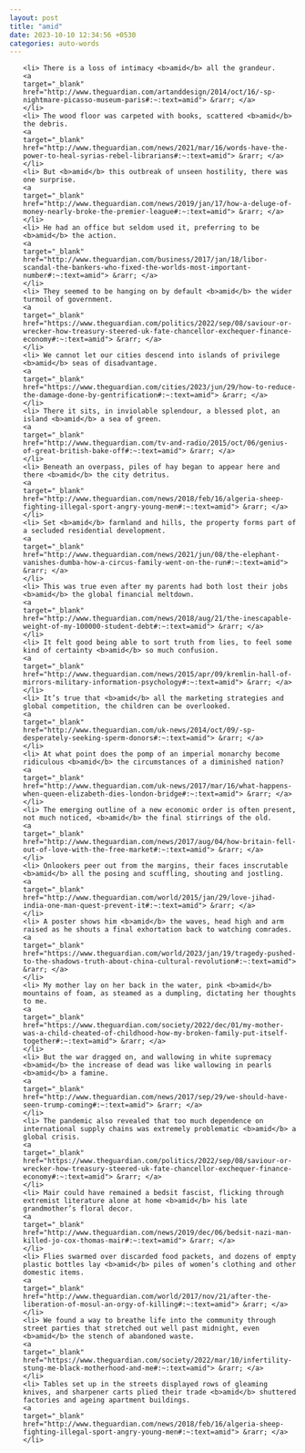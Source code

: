 ```yaml
---
layout: post
title: "amid"
date: 2023-10-10 12:34:56 +0530
categories: auto-words
---
```

<ol>

    <li> There is a loss of intimacy <b>amid</b> all the grandeur.
    <a 
    target="_blank" 
    href="http://www.theguardian.com/artanddesign/2014/oct/16/-sp-nightmare-picasso-museum-paris#:~:text=amid"> &rarr; </a>
    </li>
    <li> The wood floor was carpeted with books, scattered <b>amid</b> the debris.
    <a 
    target="_blank" 
    href="http://www.theguardian.com/news/2021/mar/16/words-have-the-power-to-heal-syrias-rebel-librarians#:~:text=amid"> &rarr; </a>
    </li>
    <li> But <b>amid</b> this outbreak of unseen hostility, there was one surprise.
    <a 
    target="_blank" 
    href="http://www.theguardian.com/news/2019/jan/17/how-a-deluge-of-money-nearly-broke-the-premier-league#:~:text=amid"> &rarr; </a>
    </li>
    <li> He had an office but seldom used it, preferring to be <b>amid</b> the action.
    <a 
    target="_blank" 
    href="http://www.theguardian.com/business/2017/jan/18/libor-scandal-the-bankers-who-fixed-the-worlds-most-important-number#:~:text=amid"> &rarr; </a>
    </li>
    <li> They seemed to be hanging on by default <b>amid</b> the wider turmoil of government.
    <a 
    target="_blank" 
    href="https://www.theguardian.com/politics/2022/sep/08/saviour-or-wrecker-how-treasury-steered-uk-fate-chancellor-exchequer-finance-economy#:~:text=amid"> &rarr; </a>
    </li>
    <li> We cannot let our cities descend into islands of privilege <b>amid</b> seas of disadvantage.
    <a 
    target="_blank" 
    href="https://www.theguardian.com/cities/2023/jun/29/how-to-reduce-the-damage-done-by-gentrification#:~:text=amid"> &rarr; </a>
    </li>
    <li> There it sits, in inviolable splendour, a blessed plot, an island <b>amid</b> a sea of green.
    <a 
    target="_blank" 
    href="http://www.theguardian.com/tv-and-radio/2015/oct/06/genius-of-great-british-bake-off#:~:text=amid"> &rarr; </a>
    </li>
    <li> Beneath an overpass, piles of hay began to appear here and there <b>amid</b> the city detritus.
    <a 
    target="_blank" 
    href="http://www.theguardian.com/news/2018/feb/16/algeria-sheep-fighting-illegal-sport-angry-young-men#:~:text=amid"> &rarr; </a>
    </li>
    <li> Set <b>amid</b> farmland and hills, the property forms part of a secluded residential development.
    <a 
    target="_blank" 
    href="http://www.theguardian.com/news/2021/jun/08/the-elephant-vanishes-dumba-how-a-circus-family-went-on-the-run#:~:text=amid"> &rarr; </a>
    </li>
    <li> This was true even after my parents had both lost their jobs <b>amid</b> the global financial meltdown.
    <a 
    target="_blank" 
    href="http://www.theguardian.com/news/2018/aug/21/the-inescapable-weight-of-my-100000-student-debt#:~:text=amid"> &rarr; </a>
    </li>
    <li> It felt good being able to sort truth from lies, to feel some kind of certainty <b>amid</b> so much confusion.
    <a 
    target="_blank" 
    href="http://www.theguardian.com/news/2015/apr/09/kremlin-hall-of-mirrors-military-information-psychology#:~:text=amid"> &rarr; </a>
    </li>
    <li> It’s true that <b>amid</b> all the marketing strategies and global competition, the children can be overlooked.
    <a 
    target="_blank" 
    href="http://www.theguardian.com/uk-news/2014/oct/09/-sp-desperately-seeking-sperm-donors#:~:text=amid"> &rarr; </a>
    </li>
    <li> At what point does the pomp of an imperial monarchy become ridiculous <b>amid</b> the circumstances of a diminished nation?
    <a 
    target="_blank" 
    href="http://www.theguardian.com/uk-news/2017/mar/16/what-happens-when-queen-elizabeth-dies-london-bridge#:~:text=amid"> &rarr; </a>
    </li>
    <li> The emerging outline of a new economic order is often present, not much noticed, <b>amid</b> the final stirrings of the old.
    <a 
    target="_blank" 
    href="http://www.theguardian.com/news/2017/aug/04/how-britain-fell-out-of-love-with-the-free-market#:~:text=amid"> &rarr; </a>
    </li>
    <li> Onlookers peer out from the margins, their faces inscrutable <b>amid</b> all the posing and scuffling, shouting and jostling.
    <a 
    target="_blank" 
    href="http://www.theguardian.com/world/2015/jan/29/love-jihad-india-one-man-quest-prevent-it#:~:text=amid"> &rarr; </a>
    </li>
    <li> A poster shows him <b>amid</b> the waves, head high and arm raised as he shouts a final exhortation back to watching comrades.
    <a 
    target="_blank" 
    href="https://www.theguardian.com/world/2023/jan/19/tragedy-pushed-to-the-shadows-truth-about-china-cultural-revolution#:~:text=amid"> &rarr; </a>
    </li>
    <li> My mother lay on her back in the water, pink <b>amid</b> mountains of foam, as steamed as a dumpling, dictating her thoughts to me.
    <a 
    target="_blank" 
    href="https://www.theguardian.com/society/2022/dec/01/my-mother-was-a-child-cheated-of-childhood-how-my-broken-family-put-itself-together#:~:text=amid"> &rarr; </a>
    </li>
    <li> But the war dragged on, and wallowing in white supremacy <b>amid</b> the increase of dead was like wallowing in pearls <b>amid</b> a famine.
    <a 
    target="_blank" 
    href="http://www.theguardian.com/news/2017/sep/29/we-should-have-seen-trump-coming#:~:text=amid"> &rarr; </a>
    </li>
    <li> The pandemic also revealed that too much dependence on international supply chains was extremely problematic <b>amid</b> a global crisis.
    <a 
    target="_blank" 
    href="https://www.theguardian.com/politics/2022/sep/08/saviour-or-wrecker-how-treasury-steered-uk-fate-chancellor-exchequer-finance-economy#:~:text=amid"> &rarr; </a>
    </li>
    <li> Mair could have remained a bedsit fascist, flicking through extremist literature alone at home <b>amid</b> his late grandmother’s floral decor.
    <a 
    target="_blank" 
    href="http://www.theguardian.com/news/2019/dec/06/bedsit-nazi-man-killed-jo-cox-thomas-mair#:~:text=amid"> &rarr; </a>
    </li>
    <li> Flies swarmed over discarded food packets, and dozens of empty plastic bottles lay <b>amid</b> piles of women’s clothing and other domestic items.
    <a 
    target="_blank" 
    href="http://www.theguardian.com/world/2017/nov/21/after-the-liberation-of-mosul-an-orgy-of-killing#:~:text=amid"> &rarr; </a>
    </li>
    <li> We found a way to breathe life into the community through street parties that stretched out well past midnight, even <b>amid</b> the stench of abandoned waste.
    <a 
    target="_blank" 
    href="https://www.theguardian.com/society/2022/mar/10/infertility-stung-me-black-motherhood-and-me#:~:text=amid"> &rarr; </a>
    </li>
    <li> Tables set up in the streets displayed rows of gleaming knives, and sharpener carts plied their trade <b>amid</b> shuttered factories and ageing apartment buildings.
    <a 
    target="_blank" 
    href="http://www.theguardian.com/news/2018/feb/16/algeria-sheep-fighting-illegal-sport-angry-young-men#:~:text=amid"> &rarr; </a>
    </li>